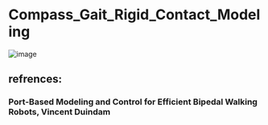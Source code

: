 # Compass_Gait_Rigid_Contact_Modeling
 
![image](https://github.com/MohamedAtwan/Compass_Gait_Rigid_Contact_Modeling/assets/93084514/9a85b837-ef70-412a-aa55-86957f7aa33d)


## refrences:
### Port-Based Modeling and Control for Efficient Bipedal Walking Robots, Vincent Duindam
